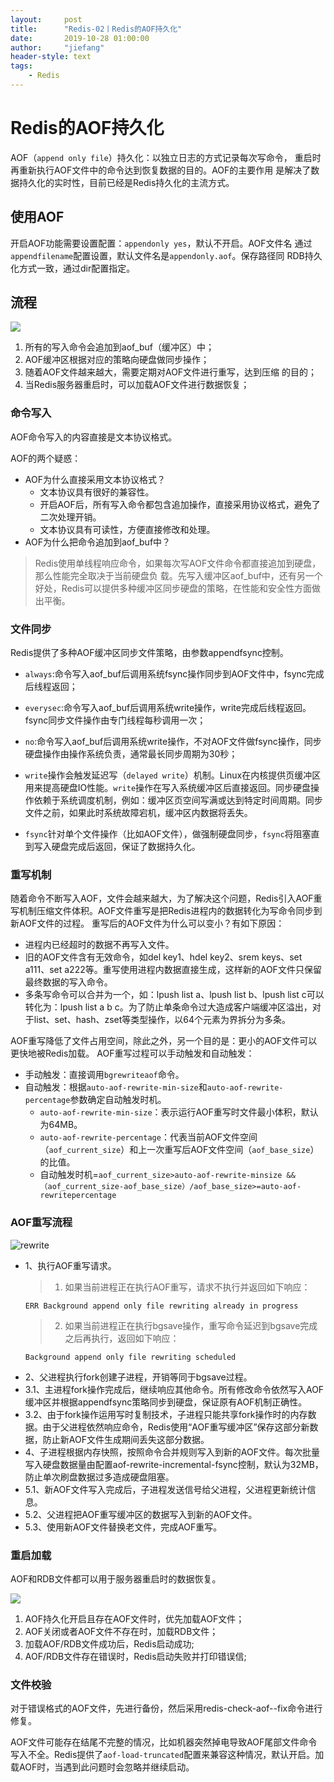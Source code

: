 ```yaml
---
layout:     post
title:      "Redis-02丨Redis的AOF持久化"
date:       2019-10-28 01:00:00
author:     "jiefang"
header-style: text
tags:
    - Redis
---
```

# Redis的AOF持久化
AOF（`append only file`）持久化：以独立日志的方式记录每次写命令，
重启时再重新执行AOF文件中的命令达到恢复数据的目的。AOF的主要作用
是解决了数据持久化的实时性，目前已经是Redis持久化的主流方式。

## 使用AOF
开启AOF功能需要设置配置：`appendonly yes`，默认不开启。AOF文件名
通过`appendfilename`配置设置，默认文件名是`appendonly.aof`。保存路径同
RDB持久化方式一致，通过dir配置指定。
## 流程
![](https://www.showdoc.cc/server/api/common/visitfile/sign/f5ae585bcff7fc97a3cf4a31aeebd2d7?showdoc=.jpg)
1. 所有的写入命令会追加到aof_buf（缓冲区）中；
2. AOF缓冲区根据对应的策略向硬盘做同步操作；
3. 随着AOF文件越来越大，需要定期对AOF文件进行重写，达到压缩
的目的；
4. 当Redis服务器重启时，可以加载AOF文件进行数据恢复；

### 命令写入
AOF命令写入的内容直接是文本协议格式。

AOF的两个疑惑：
- AOF为什么直接采用文本协议格式？
	- 文本协议具有很好的兼容性。
	- 开启AOF后，所有写入命令都包含追加操作，直接采用协议格式，避免了二次处理开销。
	- 文本协议具有可读性，方便直接修改和处理。
- AOF为什么把命令追加到aof_buf中？
>Redis使用单线程响应命令，如果每次写AOF文件命令都直接追加到硬盘，那么性能完全取决于当前硬盘负
载。先写入缓冲区aof_buf中，还有另一个好处，Redis可以提供多种缓冲区同步硬盘的策略，在性能和安全性方面做出平衡。

### 文件同步
Redis提供了多种AOF缓冲区同步文件策略，由参数appendfsync控制。
- `always`:命令写入aof_buf后调用系统fsync操作同步到AOF文件中，fsync完成后线程返回；
- `everysec`:命令写入aof_buf后调用系统write操作，write完成后线程返回。fsync同步文件操作由专门线程每秒调用一次；
- `no`:命令写入aof_buf后调用系统write操作，不对AOF文件做fsync操作，同步硬盘操作由操作系统负责，通常最长同步周期为30秒；

- `write`操作会触发延迟写（`delayed write`）机制。Linux在内核提供页缓冲区用来提高硬盘IO性能。`write`操作在写入系统缓冲区后直接返回。同步硬盘操作依赖于系统调度机制，例如：缓冲区页空间写满或达到特定时间周期。同步文件之前，如果此时系统故障宕机，缓冲区内数据将丢失。

- `fsync`针对单个文件操作（比如AOF文件），做强制硬盘同步，`fsync`将阻塞直到写入硬盘完成后返回，保证了数据持久化。

### 重写机制
随着命令不断写入AOF，文件会越来越大，为了解决这个问题，Redis引入AOF重写机制压缩文件体积。AOF文件重写是把Redis进程内的数据转化为写命令同步到新AOF文件的过程。
重写后的AOF文件为什么可以变小？有如下原因：
- 进程内已经超时的数据不再写入文件。
- 旧的AOF文件含有无效命令，如del key1、hdel key2、srem keys、set a111、set a222等。重写使用进程内数据直接生成，这样新的AOF文件只保留最终数据的写入命令。
- 多条写命令可以合并为一个，如：lpush list a、lpush list b、lpush list c可以转化为：lpush list a b c。为了防止单条命令过大造成客户端缓冲区溢出，对于list、set、hash、zset等类型操作，以64个元素为界拆分为多条。

AOF重写降低了文件占用空间，除此之外，另一个目的是：更小的AOF文件可以更快地被Redis加载。
AOF重写过程可以手动触发和自动触发：
- 手动触发：直接调用`bgrewriteaof`命令。
- 自动触发：根据`auto-aof-rewrite-min-size`和`auto-aof-rewrite-percentage`参数确定自动触发时机。
	- `auto-aof-rewrite-min-size`：表示运行AOF重写时文件最小体积，默认为64MB。
	- `auto-aof-rewrite-percentage`：代表当前AOF文件空间（`aof_current_size`）和上一次重写后AOF文件空间（`aof_base_size`）的比值。
	- 自动触发时机=`aof_current_size>auto-aof-rewrite-minsize &&（aof_current_size-aof_base_size）/aof_base_size>=auto-aof-rewritepercentage`

### AOF重写流程

![rewrite](https://www.showdoc.cc/server/api/common/visitfile/sign/6ad2ca39192c247c0e5b45fd2f363653?showdoc=.jpg "rewrite")

- 1、执行AOF重写请求。
	>1. 如果当前进程正在执行AOF重写，请求不执行并返回如下响应：
	```
	ERR Background append only file rewriting already in progress
	```
	>2. 如果当前进程正在执行bgsave操作，重写命令延迟到bgsave完成之后再执行，返回如下响应：
	```
	Background append only file rewriting scheduled
	```
- 2、父进程执行fork创建子进程，开销等同于bgsave过程。
- 3.1、主进程fork操作完成后，继续响应其他命令。所有修改命令依然写入AOF缓冲区并根据appendfsync策略同步到硬盘，保证原有AOF机制正确性。
- 3.2、由于fork操作运用写时复制技术，子进程只能共享fork操作时的内存数据。由于父进程依然响应命令，Redis使用“AOF重写缓冲区”保存这部分新数据，防止新AOF文件生成期间丢失这部分数据。
- 4、子进程根据内存快照，按照命令合并规则写入到新的AOF文件。每次批量写入硬盘数据量由配置aof-rewrite-incremental-fsync控制，默认为32MB，防止单次刷盘数据过多造成硬盘阻塞。
- 5.1、新AOF文件写入完成后，子进程发送信号给父进程，父进程更新统计信息。
- 5.2、父进程把AOF重写缓冲区的数据写入到新的AOF文件。
- 5.3、使用新AOF文件替换老文件，完成AOF重写。

### 重启加载
AOF和RDB文件都可以用于服务器重启时的数据恢复。

![](https://www.showdoc.cc/server/api/common/visitfile/sign/a48731a4b7fea4ee2a3dc6a60b32f9d7?showdoc=.jpg)
1. AOF持久化开启且存在AOF文件时，优先加载AOF文件；
2. AOF关闭或者AOF文件不存在时，加载RDB文件；
3. 加载AOF/RDB文件成功后，Redis启动成功;
4. AOF/RDB文件存在错误时，Redis启动失败并打印错误信;

### 文件校验
对于错误格式的AOF文件，先进行备份，然后采用redis-check-aof--fix命令进行修复。

AOF文件可能存在结尾不完整的情况，比如机器突然掉电导致AOF尾部文件命令写入不全。Redis提供了`aof-load-truncated`配置来兼容这种情况，默认开启。加载AOF时，当遇到此问题时会忽略并继续启动。